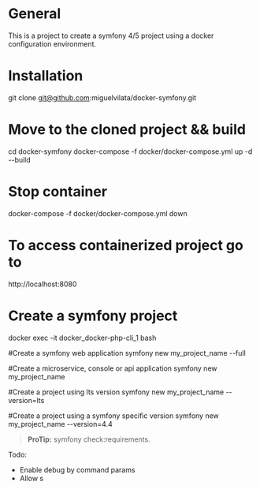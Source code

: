 # General

This is a project to create a symfony 4/5 project using a docker configuration environment.

# Installation
git clone git@github.com:miguelvilata/docker-symfony.git

# Move to the cloned project && build
cd docker-symfony
docker-compose -f docker/docker-compose.yml up -d --build

# Stop container
docker-compose -f docker/docker-compose.yml down

# To access containerized project go to
http://localhost:8080

# Create a symfony project
docker exec -it docker_docker-php-cli_1 bash

#Create a symfony web application
symfony new my_project_name --full

#Create a microservice, console or api application
symfony new my_project_name

#Create a project using lts version
symfony new my_project_name --version=lts

#Create a project using a symfony specific version
symfony new my_project_name --version=4.4

> **ProTip:** symfony check:requirements.

Todo: 
  - Enable debug by command params
  - Allow s